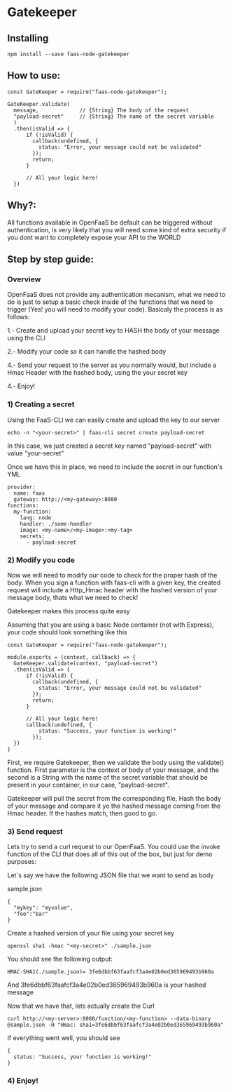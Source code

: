 # Gatekeeper

## Installing

```
npm install --save faas-node-gatekeeper
```

## How to use:

```
const GateKeeper = require("faas-node-gatekeeper");

GateKeeper.validate(
  message,             // {String} The body of the request
  "payload-secret"     // {String} The name of the secret variable
  )
  .then(isValid => {
      if (!isValid) {
        callback(undefined, {
          status: "Error, your message could not be validated"
        });
        return;
      }

      // All your logic here!
  })
```

## Why?:

All functions available in OpenFaaS be default can be triggered without authentication, is very likely that you will need some kind of extra security if you dont want to completely expose your API to the WORLD

## Step by step guide:

### Overview

OpenFaaS does not provide any authentication mecanism, what we need to do is just to setup a basic check inside of the functions that we need to trigger (Yes! you will need to modify your code).
Basicaly the process is as follows:

1.- Create and upload your secret key to HASH the body of your message using the CLI

2.- Modify your code so it can handle the hashed body

4.- Send your request to the server as you normally would, but include a Hmac Header with the hashed body, using the your secret key

4.- Enjoy!

### 1) Creating a secret

Using the FaaS-CLI we can easily create and upload the key to our server

```
echo -n "<your-secret>" | faas-cli secret create payload-secret
```

In this case, we just created a secret key named "payload-secret" with value "your-secret"

Once we have this in place, we need to include the secret in our function's YML

```
provider:
  name: faas
  gateway: http://<my-gateway>:8080
functions:
  my-function:
    lang: node
    handler: ./some-handler
    image: <my-name>/<my-image>:<my-tag>
    secrets:
      - payload-secret
```

### 2) Modify you code

Now we will need to modify our code to check for the proper hash of the body.
When you sign a function with faas-cli with a given key, the created request will include a Http_Hmac header with the hashed version of your message body, thats what we need to check!

Gatekeeper makes this process quite easy

Assuming that you are using a basic Node container (not with Express), your code should look something like this

```
const GateKeeper = require("faas-node-gatekeeper");

module.exports = (context, callback) => {
  GateKeeper.validate(context, "payload-secret")
  .then(isValid => {
      if (!isValid) {
        callback(undefined, {
          status: "Error, your message could not be validated"
        });
        return;
      }

      // All your logic here!
      callback(undefined, {
          status: "Success, your function is working!"
        });
  })
}
```

First, we require Gatekeeper, then we validate the body using the validate() function. First parameter is the context or body of your message, and the second is a String with the name of the secret variable that should be present in your container, in our case, "payload-secret".

Gatekeeper will pull the secret from the corresponding file, Hash the body of your message and compare it yo the hashed message coming from the Hmac header. If the hashes match, then good to go.

### 3) Send request

Lets try to send a curl request to our OpenFaaS. You could use the invoke function of the CLI that does all of this out of the box, but just for demo purposes:

Let´s say we have the following JSON file that we want to send as body

sample.json

```
{
  "mykey": "myvalue",
  "foo":"bar"
}
```

Create a hashed version of your file using your secret key

```
openssl sha1 -hmac "<my-secret>" ./sample.json
```

You should see the following output:

```
HMAC-SHA1(./sample.json)= 3fe6dbbf63faafcf3a4e02b0ed365969493b960a
```

And 3fe6dbbf63faafcf3a4e02b0ed365969493b960a is your hashed message

Now that we have that, lets actually create the Curl

```
curl http://<my-server>:8080/function/<my-function> --data-binary @sample.json -H "Hmac: sha1=3fe6dbbf63faafcf3a4e02b0ed365969493b960a"
```

If everything went well, you should see

```
{
  status: "Success, your function is working!"
}
```

### 4) Enjoy!
